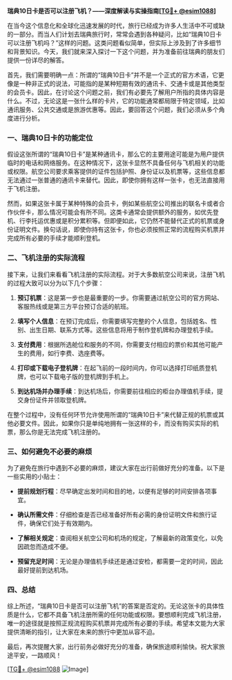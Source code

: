 **瑞典10日卡是否可以注册飞机？——深度解读与实操指南[[TG💪+ @esim1088](https://t.me/s/esim1088)]**

在当今这个信息化和全球化迅速发展的时代，旅行已经成为许多人生活中不可或缺的一部分。而当人们计划去瑞典旅行时，常常会遇到各种疑问，比如“瑞典10日卡可以注册飞机吗？”这样的问题。这类问题看似简单，但实际上涉及到了许多细节和背景知识。今天，我们就来深入探讨一下这个问题，并为准备前往瑞典的朋友们提供一份详尽的解答。

首先，我们需要明确一点：所谓的“瑞典10日卡”并不是一个正式的官方术语，它更像是一种非正式的说法，可能指的是某种短期有效的通讯卡、交通卡或是其他类型的会员卡。因此，在讨论这个问题之前，我们有必要先了解用户所指的具体内容是什么。不过，无论这是一张什么样的卡片，它的功能通常都局限于特定领域，比如通讯服务、公共交通或是旅游优惠等。因此，要回答这个问题，我们必须从多个角度进行分析。

### 一、瑞典10日卡的功能定位

假设这张所谓的“瑞典10日卡”是某种通讯卡，那么它的主要用途可能是为用户提供临时的电话和网络服务。在这种情况下，这张卡显然不具备任何与飞机相关的功能或权限。航空公司要求乘客提供的证件包括护照、身份证以及机票等，这些信息都无法通过一张普通的通讯卡来替代。因此，即使你拥有这样一张卡，也无法直接用于飞机注册。

然而，如果这张卡属于某种特殊的会员卡，例如某些航空公司推出的联名卡或者合作伙伴卡，那么情况可能会有所不同。这类卡通常会提供额外的服务，如优先登机、行李托运优惠或是积分累积等。但即便如此，它仍然不能替代正式的机票或身份证明文件。换句话说，即使你持有这张卡，你也必须按照正常的流程购买机票并完成所有必要的手续才能顺利登机。

### 二、飞机注册的实际流程

接下来，让我们来看看飞机注册的实际流程。对于大多数航空公司来说，注册飞机的过程大致可以分为以下几个步骤：

1. **预订机票**：这是第一步也是最重要的一步。你需要通过航空公司的官方网站、客服热线或是第三方平台预订合适的航班。
   
2. **填写个人信息**：在预订完成后，你需要填写完整的个人信息，包括姓名、性别、出生日期、联系方式等。这些信息将用于制作登机牌和办理登机手续。
   
3. **支付费用**：根据所选舱位和服务的不同，你需要支付相应的票价和其他可能产生的费用，如行李费、选座费等。
   
4. **打印或下载电子登机牌**：在起飞前的一段时间内，你可以选择打印纸质登机牌，也可以下载电子版的登机牌到手机上。
   
5. **到达机场并办理手续**：到达机场后，你需要前往相应的柜台办理值机手续，提交身份证件并领取登机牌。

在整个过程中，没有任何环节允许使用所谓的“瑞典10日卡”来代替正规的机票或其他必要文件。因此，如果你只是单纯地拥有一张这样的卡，而没有购买实际的机票，那么你是无法完成飞机注册的。

### 三、如何避免不必要的麻烦

为了避免在旅行中遇到不必要的麻烦，建议大家在出行前做好充分的准备。以下是一些实用的小贴士：

- **提前规划行程**：尽早确定出发时间和目的地，以便有足够的时间安排各项事宜。
  
- **确认所需文件**：仔细检查是否已经准备好所有必需的身份证明文件和旅行证件，确保它们处于有效期内。
  
- **了解相关规定**：查阅相关航空公司和机场的规定，了解最新的政策变化，以免因疏忽而造成不便。
  
- **预留充足时间**：无论是办理值机手续还是通过安检，都需要一定的时间，因此最好提前到达机场。

### 四、总结

综上所述，“瑞典10日卡是否可以注册飞机”的答案是否定的。无论这张卡的具体性质是什么，它都不具备飞机注册所需的任何功能或权限。要想顺利完成飞机注册，唯一的途径就是按照正规流程购买机票并完成所有必要的手续。希望本文能为大家提供清晰的指引，让大家在未来的旅行中更加从容不迫。

最后，再次提醒大家，出行前务必做好充分的准备，确保旅途顺利愉快。祝大家旅途平安，一路顺风！

[[TG💪+ @esim1088](https://t.me/s/esim1088) ![Image](https://i.postimg.cc/4NQfJmqS/Snipaste-2025-05-13-00-14-12.png)]